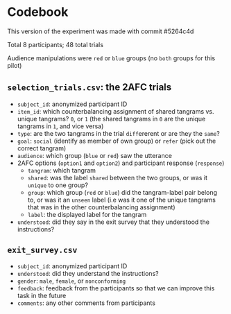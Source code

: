 # Codebook

This version of the experiment was made with commit #5264c4d

Total 8 participants; 48 total trials

Audience manipulations were `red` or `blue` groups (no `both` groups for this pilot)

## `selection_trials.csv`: the 2AFC trials

- `subject_id`: anonymized participant ID
- `item_id`: which counterbalancing assignment of shared tangrams vs. unique tangrams? `0`, or `1` (the shared tangrams in `0` are the unique tangrams in `1`, and vice versa)
- `type`: are the two tangrams in the trial `diff`ererent or are they the `same`?
- `goal`: `social` (identify as member of own group) or `refer` (pick out the correct tangram)
- `audience`: which group (`blue` or `red`) saw the utterance
- 2AFC options (`option1` and `option2`) and participant response (`response`)
    - `tangram`: which tangram
    - `shared`: was the label `shared` between the two groups, or was it `unique` to one group?
    - `group`: which group (`red` or `blue`) did the tangram-label pair belong to, or was it an `unseen` label (i.e was it one of the unique tangrams that was in the other counterbalancing assignment)
    - `label`: the displayed label for the tangram
- `understood`: did they say in the exit survey that they understood the instructions?

## `exit_survey.csv`

- `subject_id`: anonymized participant ID
- `understood`: did they understand the instructions?
- `gender`: `male`, `female`, or `nonconforming`
- `feedback`: feedback from the participants so that we can improve this task in the future
- `comments`: any other comments from participants

